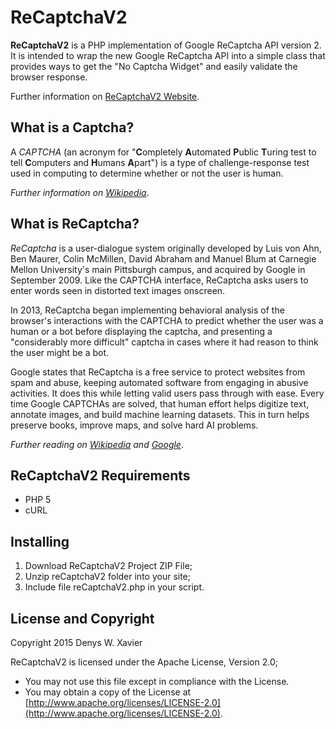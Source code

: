 # ReCaptchaV2

**ReCaptchaV2** is a PHP implementation of Google ReCaptcha API version 2. It is intended to wrap the new Google ReCaptcha API into a simple class that provides ways to get the "No Captcha Widget" and easily validate the browser response.

Further information on [ReCaptchaV2 Website](http://recaptchav2.com).

## What is a Captcha?

A *CAPTCHA* (an acronym for "**C**ompletely **A**utomated **P**ublic **T**uring test to tell **C**omputers and **H**umans **A**part") is a type of challenge-response test used in computing to determine whether or not the user is human.

*Further information on [Wikipedia](http://en.wikipedia.org/wiki/CAPTCHA)*.

## What is ReCaptcha?

*ReCaptcha* is a user-dialogue system originally developed by Luis von Ahn, Ben Maurer, Colin McMillen, David Abraham and Manuel Blum at Carnegie Mellon University's main Pittsburgh campus, and acquired by Google in September 2009. Like the CAPTCHA interface, ReCaptcha asks users to enter words seen in distorted text images onscreen.

In 2013, ReCaptcha began implementing behavioral analysis of the browser's interactions with the CAPTCHA to predict whether the user was a human or a bot before displaying the captcha, and presenting a "considerably more difficult" captcha in cases where it had reason to think the user might be a bot.

Google states that ReCaptcha is a free service to protect websites from spam and abuse, keeping automated software from engaging in abusive activities. It does this while letting valid users pass through with ease. Every time Google CAPTCHAs are solved, that human effort helps digitize text, annotate images, and build machine learning datasets. This in turn helps preserve books, improve maps, and solve hard AI problems.

*Further reading on [Wikipedia](http://wikipedia.org/wiki/ReCAPTCHA) and [Google](https://www.google.com/recaptcha/)*.

## ReCaptchaV2 Requirements

- PHP 5
- cURL

## Installing

1. Download ReCaptchaV2 Project ZIP File;
2. Unzip reCaptchaV2 folder into your site;
3. Include file reCaptchaV2.php in your script.

## License and Copyright

Copyright 2015 Denys W. Xavier

ReCaptchaV2 is licensed under the Apache License, Version 2.0;

- You may not use this file except in compliance with the License.
- You may obtain a copy of the License at [http://www.apache.org/licenses/LICENSE-2.0](http://www.apache.org/licenses/LICENSE-2.0).